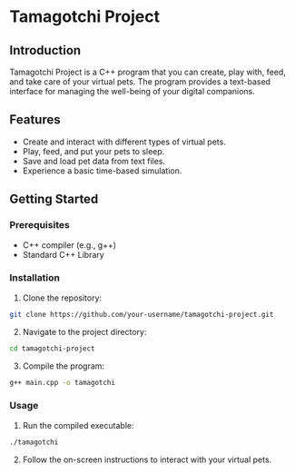 # Tamagotchi Project

## Introduction

Tamagotchi Project is a C++ program that you can create, play with, feed, and take care of your virtual pets. The program provides a text-based interface for managing the well-being of your digital companions.

## Features

- Create and interact with different types of virtual pets.
- Play, feed, and put your pets to sleep.
- Save and load pet data from text files.
- Experience a basic time-based simulation.

## Getting Started

### Prerequisites

- C++ compiler (e.g., g++)
- Standard C++ Library

### Installation

1. Clone the repository:

```bash
git clone https://github.com/your-username/tamagotchi-project.git
```

2. Navigate to the project directory:

```bash
cd tamagotchi-project
```

3. Compile the program:

```bash
g++ main.cpp -o tamagotchi
```

### Usage

1. Run the compiled executable:

```bash
./tamagotchi
```

2. Follow the on-screen instructions to interact with your virtual pets.